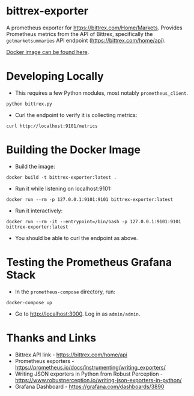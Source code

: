 # bittrex-exporter

A prometheus exporter for <https://bittrex.com/Home/Markets>. Provides Prometheus metrics from the API of Bittrex, specifically the `getmarketsummaries` API endpoint (<https://bittrex.com/home/api>).

[Docker image can be found here](https://hub.docker.com/r/bcawthra/bittrex-exporter/).

# Developing Locally

- This requires a few Python modules, most notably `prometheus_client`.

```
python bittrex.py
```

- Curl the endpoint to verify it is collecting metrics:

```
curl http://localhost:9101/metrics
```

# Building the Docker Image

- Build the image:

```
docker build -t bittrex-exporter:latest .
```

- Run it while listening on localhost:9101:

```
docker run --rm -p 127.0.0.1:9101:9101 bittrex-exporter:latest
```

- Run it interactively:

```
docker run --rm -it --entrypoint=/bin/bash -p 127.0.0.1:9101:9101 bittrex-exporter:latest
```

- You should be able to curl the endpoint as above.

# Testing the Prometheus Grafana Stack

- In the `prometheus-compose` directory, run:

```
docker-compose up
```

- Go to <http://localhost:3000>.  Log in as `admin/admin`. 

# Thanks and Links

- Bittrex API link - <https://bittrex.com/home/api>
- Prometheus exporters - <https://prometheus.io/docs/instrumenting/writing_exporters/>
- Writing JSON exporters in Python from Robust Perception - <https://www.robustperception.io/writing-json-exporters-in-python/>
- Grafana Dashboard - <https://grafana.com/dashboards/3890>

